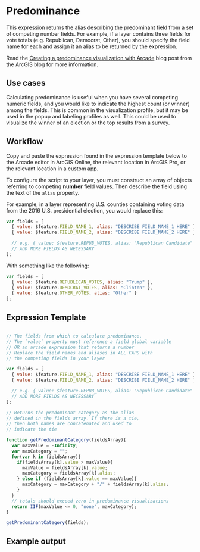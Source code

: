 # Predominance

This expression returns the alias describing the predominant field from a set of 
competing number fields. For example, if a layer contains three 
fields for vote totals (e.g. Republican, Democrat, Other), you
should specify the field name for each and assign it an alias
to be returned by the expression. 

Read the [Creating a predominance visualization with Arcade](https://blogs.esri.com/esri/arcgis/2017/05/23/creating-a-predominance-visualization-with-arcade/) blog post from
the ArcGIS blog for more information.

## Use cases

Calculating predominance is useful when you have several competing numeric fields, and you would like to 
indicate the highest count (or winner) among the fields. This is common in the visualization profile, 
but it may be used in the popup and labeling profiles as well. This could be used to visualize the winner of an election or the top results from a survey.

## Workflow

Copy and paste the expression found in the expression template below to 
the Arcade editor in ArcGIS Online, the relevant location in ArcGIS Pro, or
the relevant location in a custom app.

To configure the script to your layer, you must construct an array of objects 
referring to competing **number** field values. Then 
describe the field using the text of the `alias` property.

For example, in a layer representing U.S. counties containing voting data from the 2016 U.S. 
presidential election, you would replace this:

```js
var fields = [
  { value: $feature.FIELD_NAME_1, alias: "DESCRIBE FIELD_NAME_1 HERE" },
  { value: $feature.FIELD_NAME_2, alias: "DESCRIBE FIELD_NAME_2 HERE" },

  // e.g. { value: $feature.REPUB_VOTES, alias: "Republican Candidate" }
  // ADD MORE FIELDS AS NECESSARY
];
```

With something like the following:

```js
var fields = [
  { value: $feature.REPUBLICAN_VOTES, alias: "Trump" },
  { value: $feature.DEMOCRAT_VOTES, alias: "Clinton" },
  { value: $feature.OTHER_VOTES, alias: "Other" }
];
```

## Expression Template

```js

// The fields from which to calculate predominance.
// The `value` property must reference a field global variable
// OR an arcade expression that returns a number
// Replace the field names and aliases in ALL CAPS with
// the competing fields in your layer

var fields = [
  { value: $feature.FIELD_NAME_1, alias: "DESCRIBE FIELD_NAME_1 HERE" },
  { value: $feature.FIELD_NAME_2, alias: "DESCRIBE FIELD_NAME_2 HERE" },

  // e.g. { value: $feature.REPUB_VOTES, alias: "Republican Candidate" }
  // ADD MORE FIELDS AS NECESSARY
];

// Returns the predominant category as the alias
// defined in the fields array. If there is a tie,
// then both names are concatenated and used to
// indicate the tie

function getPredominantCategory(fieldsArray){
  var maxValue = -Infinity;
  var maxCategory = "";
  for(var k in fieldsArray){
    if(fieldsArray[k].value > maxValue){
      maxValue = fieldsArray[k].value;
      maxCategory = fieldsArray[k].alias;
    } else if (fieldsArray[k].value == maxValue){
      maxCategory = maxCategory + "/" + fieldsArray[k].alias;
    }
  }
  // totals should exceed zero in predominance visualizations
  return IIF(maxValue <= 0, "none", maxCategory);
}

getPredominantCategory(fields);
```

## Example output

